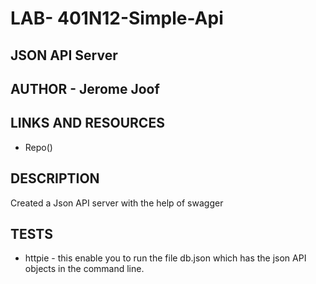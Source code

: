 # LAB- 401N12-Simple-Api

## JSON API Server

## AUTHOR - Jerome Joof

## LINKS AND RESOURCES
* Repo()

## DESCRIPTION
Created a Json API server with the help of swagger

## TESTS
* httpie - this enable you to run the file db.json which has the json API objects in the command line.
